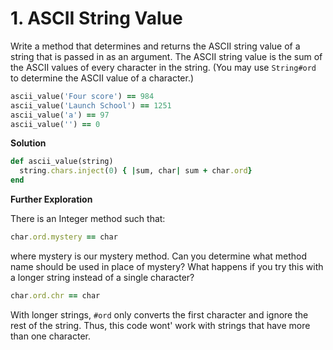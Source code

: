 # 1. ASCII String Value
Write a method that determines and returns the ASCII string value of a string that is passed in as an argument. The ASCII string value is the sum of the ASCII values of every character in the string. (You may use `String#ord` to determine the ASCII value of a character.)

```ruby
ascii_value('Four score') == 984
ascii_value('Launch School') == 1251
ascii_value('a') == 97
ascii_value('') == 0
```

**Solution**
```ruby
def ascii_value(string)
  string.chars.inject(0) { |sum, char| sum + char.ord} 
end
```

**Further Exploration**

There is an Integer method such that:

```ruby
char.ord.mystery == char
```

where mystery is our mystery method. Can you determine what method name should be used in place of mystery? What happens if you try this with a longer string instead of a single character?

```ruby
char.ord.chr == char
```

With longer strings, `#ord` only converts the first character and ignore the rest of the string. Thus, this code wont' work with strings that have more than one character.